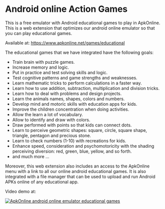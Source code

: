 # Android online Action Games

This is a free emulator with Android educational games to play in ApkOnline. This is a web extension that optimizes our android online emulator so that you can play educational games.

Available at: https://www.apkonline.net/games/educational

The educational games that we have integrated have the following goals:

- Train brain with puzzle games.
- Increase memory and logic.
- Put in practice and test solving skills and logic.
- Test cognitive patterns and game strengths and weaknesses.
- Learn mathematic tricks to perform calculations in a faster way.
- Learn how to use addition, subtraction, multiplication and division tricks.
- Learn how to deal with problems and design projects.
- Learn the animals names, shapes, colors and numbers.
- Develop mind and motoric skills with education apps for kids.
- Improve the children concentration when doing activities.
- Allow the learn a lot of vocabulary.
- Allow to identify and draw with colors.
- Draw performed with points so that kids can connect dots.
- Learn to perceive geometric shapes: square, circle, square shape, triangle, pentagon and precious stone.
- Learn to check numbers (1-10) with  recreations for kids.
- Enhance speed, consideration and psychomotoricity with the shading perceiving diversion: red, green, blue, yellow, and so forth.
- and much more ...

Moreover, this web extension also includes an access to the ApkOnline menu with a link to all our online android educational games. It is also integrated with a file manager that can be used to upload and run Android APKs online of any educational app.

Video demo at:

[![ApkOnline android online emulator educational games](http://img.youtube.com/vi/CI0DzAIaSgw/0.jpg)](http://www.youtube.com/watch?v=CI0DzAIaSgw "ApkOnline android online emulator educational games")

